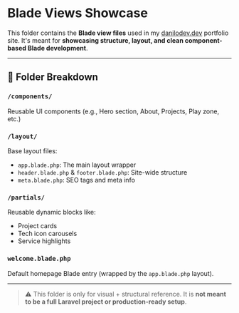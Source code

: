# Blade Views Showcase

This folder contains the **Blade view files** used in my [danilodev.dev](https://danilodev.dev) portfolio site. It's meant for **showcasing structure, layout, and clean component-based Blade development**.

---

## 📁 Folder Breakdown

### `/components/`
Reusable UI components (e.g., Hero section, About, Projects, Play zone, etc.)

### `/layout/`
Base layout files:
- `app.blade.php`: The main layout wrapper
- `header.blade.php` & `footer.blade.php`: Site-wide structure
- `meta.blade.php`: SEO tags and meta info

### `/partials/`
Reusable dynamic blocks like:
- Project cards
- Tech icon carousels
- Service highlights

### `welcome.blade.php`
Default homepage Blade entry (wrapped by the `app.blade.php` layout).

---

> ⚠️ This folder is only for visual + structural reference. It is **not meant to be a full Laravel project or production-ready setup**.
